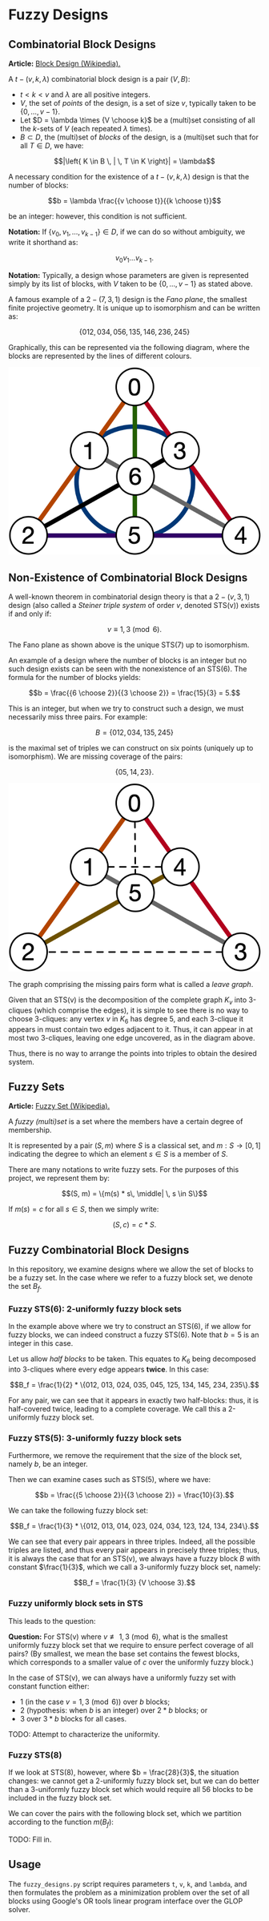 # Fuzzy Designs

## Combinatorial Block Designs

**Article:** [Block Design (Wikipedia).](https://en.wikipedia.org/wiki/Block_design#General_balanced_designs_(t-designs))

A $t-(v, k, \lambda)$ combinatorial block design is a pair $(V, B)$:

* $t < k < v$ and $\lambda$ are all positive integers.
* $V$, the set of _points_ of the design, is a set of size $v$, typically taken to be $\{0, \ldots, v-1\}$.
* Let $D = \lambda \times {V \choose k}$ be a (multi)set consisting of all the $k$-sets of $V$ (each repeated $\lambda$ times).
* $B \subset D$, the (multi)set of _blocks_ of the design, is a (multi)set such that for all $T \in D$, we have:

$$|\left{ K \in B \, | \, T \in K \right}| = \lambda$$

A necessary condition for the existence of a $t-(v, k, \lambda)$ design is that the number of blocks:

$$b = \lambda \frac{{v \choose t}}{{k \choose t}}$$

be an integer: however, this condition is not sufficient.

**Notation:** If $\{v_0, v_1, \ldots, v_{k-1}\} \in D$, if we can do so without ambiguity, we write it shorthand as:

$$v_0 v_1 \ldots v_{k-1}.$$

**Notation:** Typically, a design whose parameters are given is represented simply by its list of blocks, with $V$ taken
to be $\{0, \ldots, v-1\}$ as stated above.

A famous example of a $2-(7, 3, 1)$ design is the _Fano plane_, the smallest finite projective geometry. It is unique up
to isomorphism and can be written as:

$$\{012, 034, 056, 135, 146, 236, 245\}$$

Graphically, this can be represented via the following diagram, where the blocks are represented by the lines
of different colours.

![Fano plane](img/fanoplane.png)

## Non-Existence of Combinatorial Block Designs

A well-known theorem in combinatorial design theory is that a $2-(v,3,1)$ design (also called a
_Steiner triple system_ of order $v$, denoted STS(v)) exists if and only if:

$$v \equiv 1, 3 \pmod{6}.$$

The Fano plane as shown above  is the unique STS(7) up to isomorphism.

An example of a design where the number of blocks is an integer but no such design exists can be seen with the
nonexistence of an STS(6). The formula for the number of blocks yields:

$$b = \frac{{6 \choose 2}}{{3 \choose 2}} = \frac{15}{3} = 5.$$

This is an integer, but when we try to construct such a design, we must necessarily miss three pairs. For example:

$$B = \{012, 034, 135, 245\}$$

is the maximal set of triples we can construct on six points (uniquely up to isomorphism).
We are missing coverage of the pairs:

$$\{05, 14, 23\}.$$

![PSTS(6)](img/psts6.png)

The graph comprising the missing pairs form what is called a _leave graph_.

Given that an STS(v) is the decomposition of the complete graph $K_v$ into 3-cliques
(which comprise the edges), it is simple to see there is no way to choose 3-cliques: any vertex $v$ in $K_6$
has degree 5, and each 3-clique it appears in must contain two edges adjacent to it.
Thus, it can appear in at most two 3-cliques, leaving one edge uncovered, as in the diagram above.

Thus, there is no way to arrange the points into triples to obtain the desired system.

## Fuzzy Sets

**Article:** [Fuzzy Set (Wikipedia).](https://en.wikipedia.org/wiki/Fuzzy_set)

A _fuzzy (multi)set_ is a set where the members have a certain degree of membership.

It is represented by a pair $(S, m)$ where $S$ is a classical set, and $m: S \rightarrow [0,1]$ indicating the degree
to which an element $s \in S$ is a member of $S$.

There are many notations to write fuzzy sets. For the purposes of this project, we represent them by:

$$(S, m) = \{m(s) * s\, \middle| \, s \in S\}$$

If $m(s) = c$ for all $s \in S$, then we simply write:

$$(S, c) = c * S.$$

## Fuzzy Combinatorial Block Designs

In this repository, we examine designs where we allow the set of blocks to be a fuzzy set. In the case where we refer
to a fuzzy block set, we denote the set $B_f$.

### Fuzzy STS(6): 2-uniformly fuzzy block sets

In the example above where we try to construct an STS(6), if we allow for fuzzy blocks, we can indeed
construct a fuzzy STS(6). Note that $b = 5$ is an integer in this case. 

Let us allow _half blocks_ to be taken. This equates to $K_6$ being decomposed into 3-cliques where every edge
appears **twice**. In this case:

$$B_f = \frac{1}{2} * \{012, 013, 024, 035, 045, 125, 134, 145, 234, 235\}.$$

For any pair, we can see that it appears in exactly two half-blocks: thus, it is half-covered twice,
leading to a complete coverage. We call this a 2-uniformly fuzzy block set.

### Fuzzy STS(5): 3-uniformly fuzzy block sets

Furthermore, we remove the requirement that the size of the block set, namely $b$, be an integer.

Then we can examine cases such as STS(5), where we have:

$$b = \frac{{5 \choose 2}}{{3 \choose 2}} = \frac{10}{3}.$$

We can take the following fuzzy block set:

$$B_f = \frac{1}{3} * \{012, 013, 014, 023, 024, 034, 123, 124, 134, 234\}.$$

We can see that every pair appears in three triples. Indeed, all the possible triples are listed, and thus every pair
appears in precisely three triples; thus, it is always the case that for an STS(v), we always have a fuzzy block $B$
with constant $\frac{1}{3}$, which we call a 3-uniformly fuzzy block set, namely:

$$B_f = \frac{1}{3} {V \choose 3}.$$

### Fuzzy uniformly block sets in STS

This leads to the question:

**Question:** For STS(v) where $v \not\equiv 1, 3 \pmod{6}$, what is the smallest uniformly fuzzy block set that we
require to ensure perfect coverage of all pairs? (By smallest, we mean the base set contains the fewest blocks, which
corresponds to a smaller value of $c$ over the uniformly fuzzy block.)

In the case of STS(v), we can always have a uniformly fuzzy set with constant function either:
* 1 (in the case $v = 1, 3 \pmod{6}$) over $b$ blocks;
* 2 (hypothesis: when $b$ is an integer) over $2 * b$ blocks; or
* 3 over $3 * b$ blocks for all cases.

TODO: Attempt to characterize the uniformity.

### Fuzzy STS(8)

If we look at STS(8), however, where $b = \frac{28}{3}$, the situation changes:
we cannot get a 2-uniformly fuzzy block set, but we can do better than a 3-uniformly fuzzy
block set which would require all 56 blocks to be included in the fuzzy block set.

We can cover the pairs with the following block set, which we partition according to the function $m(B_f)$:

TODO: Fill in.

## Usage

The `fuzzy_designs.py` script requires parameters `t`, `v`, `k`, and `lambda`, and then formulates the problem as a
minimization problem over the set of all blocks using Google's OR tools linear program interface over the GLOP solver.



